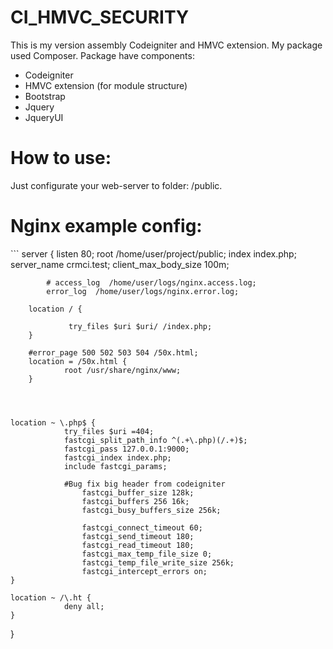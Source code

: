 # CI_HMVC_SECURITY
This is my version assembly Codeigniter and HMVC extension. My package used Composer.
Package have components:
<ul>
  <li>Codeigniter</li>
  <li>HMVC extension (for module structure)</li>
  <li>Bootstrap</li>
  <li>Jquery</li>
  <li>JqueryUI</li>
</ul>

<h1>How to use:</h1>
Just configurate your web-server to folder: /public.

<h1>Nginx example config:</h1>
```
server {
        listen   80;
        root /home/user/project/public;
        index index.php;
		    server_name crmci.test;
		    client_max_body_size 100m;

		    # access_log  /home/user/logs/nginx.access.log;
		    error_log  /home/user/logs/nginx.error.log;

        location / {

                 try_files $uri $uri/ /index.php;
        }

        #error_page 500 502 503 504 /50x.html;
        location = /50x.html {
                root /usr/share/nginx/www;
        }




  	location ~ \.php$ {
                try_files $uri =404;
                fastcgi_split_path_info ^(.+\.php)(/.+)$;
                fastcgi_pass 127.0.0.1:9000;
                fastcgi_index index.php;
                include fastcgi_params;

		        #Bug fix big header from codeigniter
            		fastcgi_buffer_size 128k;
            		fastcgi_buffers 256 16k;
            		fastcgi_busy_buffers_size 256k;
            
            		fastcgi_connect_timeout 60;
            		fastcgi_send_timeout 180;
            		fastcgi_read_timeout 180;
            		fastcgi_max_temp_file_size 0;
            		fastcgi_temp_file_write_size 256k;
            		fastcgi_intercept_errors on;
    }

    location ~ /\.ht {
                deny all;
    }
}
```
